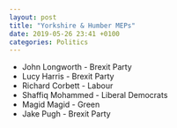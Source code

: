 ```yaml
---
layout: post
title: "Yorkshire & Humber MEPs"
date: 2019-05-26 23:41 +0100
categories: Politics
---
```


*   John Longworth - Brexit Party
*   Lucy Harris - Brexit Party
*   Richard Corbett - Labour
*   Shaffiq Mohammed - Liberal Democrats
*   Magid Magid - Green
*   Jake Pugh - Brexit Party
